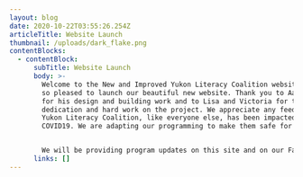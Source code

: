 ```yaml
---
layout: blog
date: 2020-10-22T03:55:26.254Z
articleTitle: Website Launch
thumbnail: /uploads/dark_flake.png
contentBlocks:
  - contentBlock:
      subTitle: Website Launch
      body: >-
        Welcome to the New and Improved Yukon Literacy Coalition website. We are
        so pleased to launch our beautiful new website. Thank you to Aaron Janke
        for his design and building work and to Lisa and Victoria for their
        dedication and hard work on the project. We appreciate any feedback. The
        Yukon Literacy Coalition, like everyone else, has been impacted by
        COVID19. We are adapting our programming to make them safe for everyone.


        We will be providing program updates on this site and on our Facebook page at Yukon Family Literacy Centre, or for more information call us at 668-6535.
      links: []
---
```

